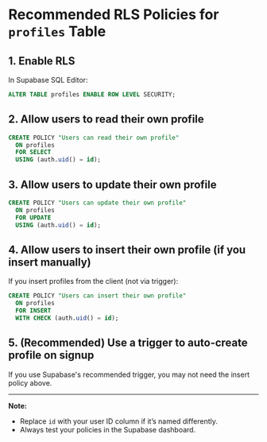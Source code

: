 # Recommended RLS Policies for `profiles` Table

## 1. Enable RLS

In Supabase SQL Editor:
```sql
ALTER TABLE profiles ENABLE ROW LEVEL SECURITY;
```

## 2. Allow users to read their own profile

```sql
CREATE POLICY "Users can read their own profile"
  ON profiles
  FOR SELECT
  USING (auth.uid() = id);
```

## 3. Allow users to update their own profile

```sql
CREATE POLICY "Users can update their own profile"
  ON profiles
  FOR UPDATE
  USING (auth.uid() = id);
```

## 4. Allow users to insert their own profile (if you insert manually)

If you insert profiles from the client (not via trigger):
```sql
CREATE POLICY "Users can insert their own profile"
  ON profiles
  FOR INSERT
  WITH CHECK (auth.uid() = id);
```

## 5. (Recommended) Use a trigger to auto-create profile on signup

If you use Supabase's recommended trigger, you may not need the insert policy above.

---

**Note:**  
- Replace `id` with your user ID column if it’s named differently.
- Always test your policies in the Supabase dashboard.
